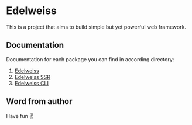 # Edelweiss

This is a project that aims to build simple but yet powerful web framework.

## Documentation

Documentation for each package you can find in according directory:

1. [Edelweiss](./packages/edelweiss)
2. [Edelweiss SSR](./packages/edelweiss-ssr)
3. [Edelweiss CLI](./packages/edelweiss-cli)

## Word from author

Have fun ✌️
